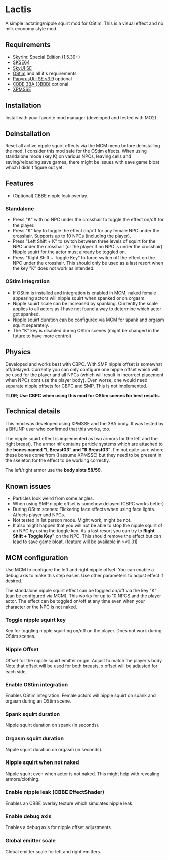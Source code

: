 # Lactis
A simple lactating/nipple squirt mod for OStim. This is a visual effect and no milk economy style mod.

## Requirements
+ Skyrim: Special Edition (1.5.39+)
+ [SKSE64](https://skse.silverlock.org/) 
+ [SkyUI SE](https://www.nexusmods.com/skyrimspecialedition/mods/12604)
+ [OStim](https://www.nexusmods.com/skyrimspecialedition/mods/40725) and all it's requirements
+ [PapyrusUtil SE v3.9](https://www.nexusmods.com/skyrimspecialedition/mods/13048?tab=files) optional
+ [CBBE 3BA (3BBB)](https://www.nexusmods.com/skyrimspecialedition/mods/30174) optional
+ [XPMSSE](https://www.nexusmods.com/skyrimspecialedition/mods/1988?tab=files)

## Installation
Install with your favorite mod manager (developed and tested with MO2).

## Deinstallation
Reset all active nipple squirt effects via the MCM menu before deinstalling the mod. 
I consider this mod safe for the OStim effects.
When using standalone mode (key K) on various NPCs, leaving cells and saving/reloading save games, there might be issues with save game bloat which I didn't figure out yet. 

## Features

+ (Optional) CBBE nipple leak overlay. 

### Standalone
+ Press "K" with no NPC under the crosshair to toggle the effect on/off for the player.
+ Press "K" key to toggle the effect on/off for any female NPC under the crosshair. Supports up to 10 NPCs (including the player).
+ Press "Left Shift + K" to switch between three levels of squirt for the NPC under the crosshair (or the player if no NPC is under the crosshair). Nipple squirt for the actor must already be toggled on.
+ Press "Right Shift + Toggle Key" to force switch off the effect on the NPC under the crosshair. This should only be used as a last resort when the key "K" does not work as intended.

### OStim integration
+ If OStim is installed and integration is enabled in MCM, naked female appearing actors will nipple squirt when spanked or on orgasm.
+ Nipple squirt scale can be increased by spanking. Currently the scale applies to all actors as I have not found a way to determine which actor got spanked.
+ Nipple squirt duration can be configured via MCM for spank and orgasm squirt separately.
+ The "K" key is disabled during OStim scenes (might be changed in the future to have more control)

## Physics
Developed and works best with CBPC. With SMP nipple offset is somewhat off/delayed.
Currently you can only configure one nipple offset which will be used for the player and all NPCs (which will result in incorrect placement when NPCs dont use the player body). Even worse, one would need separate nipple offsets for CBPC and SMP. This is not implemented. 

**TLDR; Use CBPC when using this mod for OStim scenes for best results.**

## Technical details
This mod was developed using XPMSSE and the 3BA body. It was tested by a BHUNP user who confirmed that this works, too.

The nipple squirt effect is implemented as two armors for the left and the right breast). The armor nif contains particle systems which are attached to the **bones named "L Breast03" and "R Breast03"**. I'm not quite sure where these bones come from (I assume XPMSSE) but they need to be present in the skeleton for the effect to be working correctly.

The left/right armor use the **body slots 58/59**.

## Known issues
+ Particles look weird from some angles.
+ When using SMP nipple offset is somehow delayed (CBPC works better)
+ During OStim scenes: Flickering face effects when using face lights. Affects player and NPCs.
+ Not tested in 1st person mode. Might work, might be not.
+ It also might happen that you will not be able to stop the nipple squirt of an NPC by using the toggle key. As a last resort you can try to **Right Shift + Toggle Key"** on the NPC. This should remove the effect but can lead to save game bloat. (feature will be available in >v0.31)

## MCM configuration
Use MCM to configure the left and right nipple offset. You can enable a debug axis to make this step easier.
Use other parameters to adjust effect if desired.

The standalone nipple squirt effect can be toggled on/off via the key "K" (can be configured via MCM). This works for up to 10 NPCS and the player actor. The effect can be toggled on/off at any time even when your character or the NPC is not naked.

### Toggle nipple squirt key
Key for toggling nipple squirting on/off on the player. Does not work during OStim scenes.

### Nipple Offset
Offset for the nipple squirt emitter origin. Adjust to match the player's body. Note that offset will be used for both breasts, x offset will be adjusted for each side.

### Enable OStim integration
Enables OStim integration. Female actors will nipple squirt on spank and orgasm during an OStim scene.

### Spank squirt duration
Nipple squirt duration on spank (in seconds).

### Orgasm squirt duration
Nipple squirt duration on orgasm (in seconds).

### Nipple squirt when not naked
Nipple squirt even when actor is not naked. This might help with revealing armors/clothing.

### Enable nipple leak (CBBE EffectShader)
Enables an CBBE overlay texture which simulates nipple leak.

### Enable debug axis
Enables a debug axis for nipple offset adjustments.

### Global emitter scale
Global emitter scale for left and right emitters.


